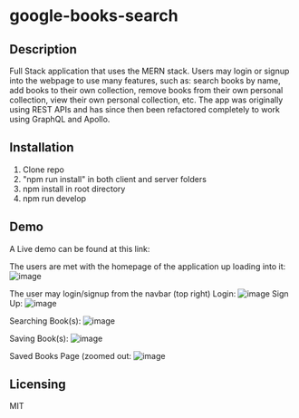 # google-books-search

## Description
Full Stack application that uses the MERN stack. Users may login or signup into the webpage to use many features, such as:
search books by name, add books to their own collection, remove books from their own personal collection, view their own personal collection, etc.
The app was originally using REST APIs and has since then been refactored completely to work using GraphQL and Apollo.

## Installation
1. Clone repo
2. "npm run install" in both client and server folders
3. npm install in root directory
4. npm run develop

## Demo
A Live demo can be found at this link: 

The users are met with the homepage of the application up loading into it:
![image](https://user-images.githubusercontent.com/80120484/218602143-ac1363bd-5996-409c-8a66-98a5b75579ae.png)

The user may login/signup from the navbar (top right)
Login:
![image](https://user-images.githubusercontent.com/80120484/218602251-c34d866d-6322-48cd-97ab-16bba9a28721.png)
Sign Up:
![image](https://user-images.githubusercontent.com/80120484/218602303-81c5e466-7a05-4a9d-8073-cebbfa25630f.png)

Searching Book(s):
![image](https://user-images.githubusercontent.com/80120484/218602688-2a10bb2c-7d3c-454d-b420-3a6e6292d048.png)

Saving Book(s):
![image](https://user-images.githubusercontent.com/80120484/218603464-2dd5fbcd-64bc-4569-a977-65bf3b047061.png)

Saved Books Page (zoomed out:
![image](https://user-images.githubusercontent.com/80120484/218603846-871e2240-a506-45b2-93a7-6bd78bb78eaa.png)

## Licensing
MIT
